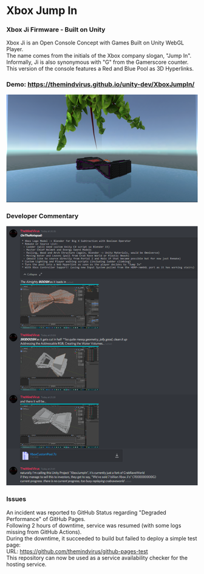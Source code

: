 # Xbox Jump In
### Xbox Ji Firmware - Built on Unity

Xbox Ji is an Open Console Concept with Games Built on Unity WebGL Player. \
The name comes from the initials of the Xbox company slogan, "Jump In". \
Informally, Ji is also synonymous with "G" from the Gamerscore counter. \
This version of the console features a Red and Blue Pool as 3D Hyperlinks.

### Demo: https://themindvirus.github.io/unity-dev/XboxJumpIn/
![screenshot](https://github.com/themindvirus/unity-dev/blob/main/XboxJumpIn/XboxJi.png)
### Developer Commentary
![screenshot](https://github.com/themindvirus/unity-dev/blob/main/XboxJumpIn/XboxJiDev.png)

### Issues
An incident was reported to GitHub Status regarding "Degraded Performance" of GitHub Pages. \
Following 2 hours of downtime, service was resumed (with some logs missing from GitHub Actions). \
During the downtime, it succeeded to build but failed to deploy a simple test page: \
URL: https://github.com/themindvirus/github-pages-test \
This repository can now be used as a service availability checker for the hosting service.